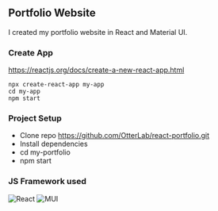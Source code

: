 ## Portfolio Website
I created my portfolio website in React and Material UI.

### Create App
https://reactjs.org/docs/create-a-new-react-app.html

```
npx create-react-app my-app
cd my-app
npm start
```

### Project Setup
- Clone repo https://github.com/OtterLab/react-portfolio.git
- Install dependencies
- cd my-portfolio
- npm start

### JS Framework used
![React](https://img.shields.io/badge/react-%2320232a.svg?style=for-the-badge&logo=react&logoColor=%2361DAFB)
![MUI](https://img.shields.io/badge/MUI-%230081CB.svg?style=for-the-badge&logo=mui&logoColor=white)